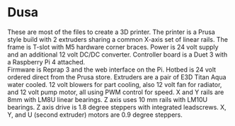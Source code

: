 # Dusa
These are most of the files to create a 3D printer.
The printer is a Prusa style build with 2 extruders sharing a common X-axis set of linear rails.
The frame is T-slot with M5 hardware corner braces.
Power is 24 volt supply and an additional 12 volt DC/DC converter.
Controller board is a Duet 3 with a Raspberry Pi 4 attached.  
Firmware is Reprap 3 and the web interface on the Pi.
Hotbed is 24 volt ordered direct from the Prusa store.
Extruders are a pair of E3D Titan Aqua water cooled.
12 volt blowers for part cooling, also 12 volt fan for radiator, and 12 volt pump motor, all using PWM control for speed.
X and Y rails are 8mm with LM8U linear bearings.
Z axis uses 10 mm rails with LM10U bearings.
Z axis drive is 1.8 degree steppers with integrated leadscrews.
X, Y, and U (second extruder) motors are 0.9 degree steppers.
